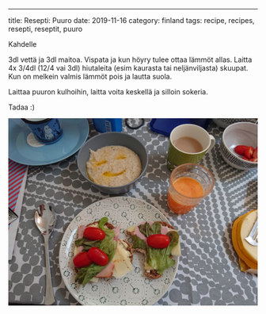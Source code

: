 ---
title: Resepti: Puuro
date: 2019-11-16
category: finland
tags: recipe, recipes, resepti, reseptit, puuro

Kahdelle

3dl vettä ja 3dl maitoa. Vispata ja kun höyry tulee ottaa lämmöt allas. Laitta 4x 3/4dl (12/4 vai 3dl) hiutaleita (esim kaurasta tai neljänviljasta) skuupat. Kun on melkein valmis lämmöt pois ja lautta suola.

Laittaa puuron kulhoihin, laitta voita keskellä ja silloin sokeria.

Tadaa :)

![smiley-puuro](images/DSC_0841-1024x768.jpg)
